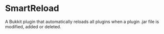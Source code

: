 SmartReload
===========

A Bukkit plugin that automatically reloads all plugins when a plugin .jar file is modified, added or deleted.
